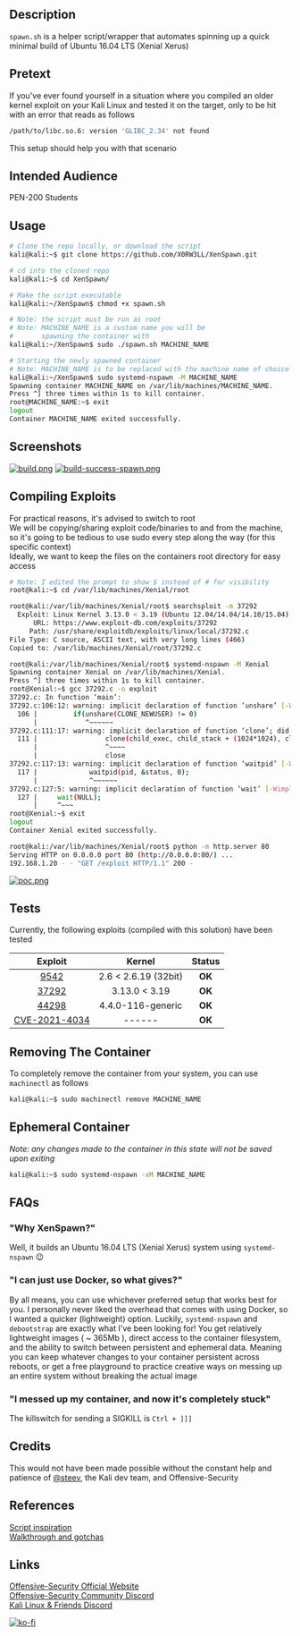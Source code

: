 ## Description
`spawn.sh` is a helper script/wrapper that automates spinning up a quick minimal build of Ubuntu 16.04 LTS (Xenial Xerus)

## Pretext
If you've ever found yourself in a situation where you compiled an older kernel exploit on your Kali Linux and tested it on the target, only to be hit with an error that reads as follows
```sh
/path/to/libc.so.6: version 'GLIBC_2.34' not found
```

This setup should help you with that scenario

## Intended Audience
PEN-200 Students

## Usage
```sh
# Clone the repo locally, or download the script
kali@kali:~$ git clone https://github.com/X0RW3LL/XenSpawn.git

# cd into the cloned repo
kali@kali:~$ cd XenSpawn/

# Make the script executable
kali@kali:~/XenSpawn$ chmod +x spawn.sh

# Note: the script must be run as root
# Note: MACHINE_NAME is a custom name you will be
#       spawning the container with
kali@kali:~/XenSpawn$ sudo ./spawn.sh MACHINE_NAME

# Starting the newly spawned container
# Note: MACHINE_NAME is to be replaced with the machine name of choice
kali@kali:~/XenSpawn$ sudo systemd-nspawn -M MACHINE_NAME
Spawning container MACHINE_NAME on /var/lib/machines/MACHINE_NAME.
Press ^] three times within 1s to kill container.
root@MACHINE_NAME:~$ exit
logout
Container MACHINE_NAME exited successfully.
```

## Screenshots
[![build.png](https://i.postimg.cc/kXvzX20P/build.png)](https://postimg.cc/4mnBWx4W)
[![build-success-spawn.png](https://i.postimg.cc/TY6B6VHc/build-success-spawn.png)](https://postimg.cc/s1TTPhzB)

## Compiling Exploits
For practical reasons, it's advised to switch to root\
We will be copying/sharing exploit code/binaries to and from the machine, so it's going to be tedious to use sudo every step along the way (for this specific context)\
Ideally, we want to keep the files on the containers root directory for easy access
```sh
# Note: I edited the prompt to show $ instead of # for visibility
root@kali:~$ cd /var/lib/machines/Xenial/root

root@kali:/var/lib/machines/Xenial/root$ searchsploit -m 37292   
  Exploit: Linux Kernel 3.13.0 < 3.19 (Ubuntu 12.04/14.04/14.10/15.04) - 'overlayfs' Local Privilege Escalation
      URL: https://www.exploit-db.com/exploits/37292
     Path: /usr/share/exploitdb/exploits/linux/local/37292.c
File Type: C source, ASCII text, with very long lines (466)
Copied to: /var/lib/machines/Xenial/root/37292.c

root@kali:/var/lib/machines/Xenial/root$ systemd-nspawn -M Xenial
Spawning container Xenial on /var/lib/machines/Xenial.
Press ^] three times within 1s to kill container.
root@Xenial:~$ gcc 37292.c -o exploit
37292.c: In function ‘main’:
37292.c:106:12: warning: implicit declaration of function ‘unshare’ [-Wimplicit-function-declaration]
  106 |         if(unshare(CLONE_NEWUSER) != 0)
      |            ^~~~~~~
37292.c:111:17: warning: implicit declaration of function ‘clone’; did you mean ‘close’? [-Wimplicit-function-declaration]
  111 |                 clone(child_exec, child_stack + (1024*1024), clone_flags, NULL);
      |                 ^~~~~
      |                 close
37292.c:117:13: warning: implicit declaration of function ‘waitpid’ [-Wimplicit-function-declaration]
  117 |             waitpid(pid, &status, 0);
      |             ^~~~~~~
37292.c:127:5: warning: implicit declaration of function ‘wait’ [-Wimplicit-function-declaration]
  127 |     wait(NULL);
      |     ^~~~
root@Xenial:~$ exit
logout
Container Xenial exited successfully.

root@kali:/var/lib/machines/Xenial/root$ python -m http.server 80
Serving HTTP on 0.0.0.0 port 80 (http://0.0.0.0:80/) ...
192.168.1.20 - - "GET /exploit HTTP/1.1" 200 -
```

[![poc.png](https://i.postimg.cc/VvZRdbcD/poc.png)](https://postimg.cc/2LvvtyyZ)

## Tests

Currently, the following exploits (compiled with this solution) have been tested

|Exploit|Kernel|Status|
|:--:|:--:|:--:|
|[9542](https://www.exploit-db.com/exploits/9542)|2.6 < 2.6.19 (32bit)|**OK**|
|[37292](https://www.exploit-db.com/exploits/37292)|3.13.0 < 3.19|**OK**|
|[44298](https://www.exploit-db.com/exploits/44298)|4.4.0-116-generic|**OK**|
|[CVE-2021-4034](https://github.com/berdav/CVE-2021-4034)|------|**OK**|

## Removing The Container
To completely remove the container from your system, you can use `machinectl` as follows
```sh
kali@kali:~$ sudo machinectl remove MACHINE_NAME
```

## Ephemeral Container
*Note: any changes made to the container in this state will not be saved upon exiting*
```sh
kali@kali:~$ sudo systemd-nspawn -xM MACHINE_NAME
```

## FAQs

### "Why XenSpawn?"
Well, it builds an Ubuntu 16.04 LTS (Xenial Xerus) system using `systemd-nspawn` :wink:

### "I can just use Docker, so what gives?"
By all means, you can use whichever preferred setup that works best for you. I personally never liked the overhead that comes with using Docker, so I wanted a quicker (lightweight) option. Luckily, `systemd-nspawn` and `debootstrap` are exactly what I've been looking for! You get relatively lightweight images ( ~ 365Mb ), direct access to the container filesystem, and the ability to switch between persistent and ephemeral data. Meaning you can keep whatever changes to your container persistent across reboots, or get a free playground to practice creative ways on messing up an entire system without breaking the actual image

### "I messed up my container, and now it's completely stuck"
The killswitch for sending a SIGKILL is `Ctrl + ]]]`

## Credits
This would not have been made possible without the constant help and patience of [@steev](https://gitlab.com/steev), the Kali dev team, and Offensive-Security

## References
[Script inspiration](https://gist.github.com/sfan5/52aa53f5dca06ac3af30455b203d3404)\
[Walkthrough and gotchas](https://medium.com/@huljar/setting-up-containers-with-systemd-nspawn-b719cff0fb8d)

## Links
[Offensive-Security Official Website](https://www.offensive-security.com)\
[Offensive-Security Community Discord](https://offs.ec/discord)\
[Kali Linux & Friends Discord](https://discord.kali.org)

[![ko-fi](https://ko-fi.com/img/githubbutton_sm.svg)](https://ko-fi.com/F1F3EFYS1)
